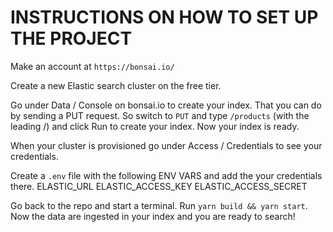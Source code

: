 # INSTRUCTIONS ON HOW TO SET UP THE PROJECT

Make an account at `https://bonsai.io/`

Create a new Elastic search cluster on the free tier.

Go under Data / Console on bonsai.io to create your index.
That you can do by sending a PUT request. So switch to `PUT` and type `/products` (with the leading /) and click Run to create your index.
Now your index is ready.

When your cluster is provisioned go under Access / Credentials to see your credentials.

Create a `.env` file with the following ENV VARS and add the your credentials there.
ELASTIC_URL
ELASTIC_ACCESS_KEY
ELASTIC_ACCESS_SECRET

Go back to the repo and start a terminal.
Run `yarn build && yarn start`. Now the data are ingested in your index and you are ready to search!
